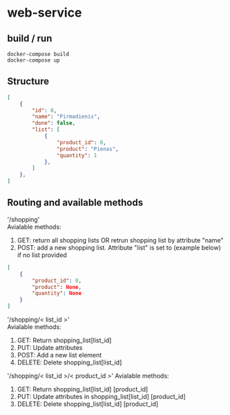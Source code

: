 # web-service
## build / run
```
docker-compose build
docker-compose up
```
## Structure
```JSON
[
    {
        "id": 0,
        "name": "Pirmadienis",
        "done": false,
        "list": [
            {
                "product_id": 0,
                "product": "Pienas",
                "quantity": 1
            },
        ]
    },
]
```

## Routing and available methods

'/shopping'  
Avialable methods:
1) GET: return all shopping lists
    OR retrun shopping list by attribute "name"
2) POST: add a new shopping list. 
Attribute "list" is set to (example below) if no list provided 
```JSON
[
    {
        "product_id": 0,
        "product": None,
        "quantity": None
    }
]
```

'/shopping/<  list_id  >'  
Avialable methods:
1) GET: Return shopping_list[list_id]
2) PUT: Update attributes
3) POST: Add a new list element
4) DELETE: Delete shopping_list[list_id]

'/shopping/<  list_id  >/<  product_id  >'
Avialable methods:
1) GET: Return shopping_list[list_id]  [product_id] 
2) PUT: Update attributes in shopping_list[list_id]  [product_id]
3) DELETE: Delete shopping_list[list_id]  [product_id]